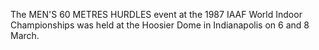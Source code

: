 The MEN'S 60 METRES HURDLES event at the 1987 IAAF World Indoor Championships was held at the Hoosier Dome in Indianapolis on 6 and 8 March.
